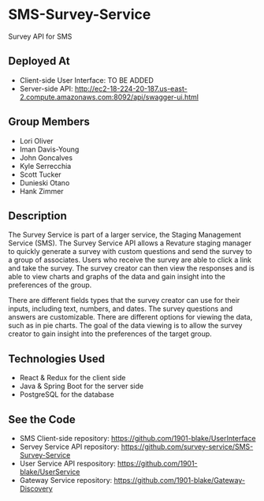 # SMS-Survey-Service

Survey API for SMS

## Deployed At

* Client-side User Interface: TO BE ADDED
* Server-side API: http://ec2-18-224-20-187.us-east-2.compute.amazonaws.com:8092/api/swagger-ui.html

## Group Members

* Lori Oliver
* Iman Davis-Young
* John Goncalves
* Kyle Serrecchia
* Scott Tucker
* Dunieski Otano
* Hank Zimmer

## Description

The Survey Service is part of a larger service, the Staging Management Service (SMS). The Survey Service API allows a Revature staging manager to quickly generate a survey with custom questions and send the survey to a group of associates. Users who receive the survey are able to click a link and take the survey. The survey creator can then view the responses and is able to view charts and graphs of the data and gain insight into the preferences of the group.

There are different fields types that the survey creator can use for their inputs, including text, numbers, and dates. The survey questions and answers are customizable. There are different options for viewing the data, such as in pie charts. The goal of the data viewing is to allow the survey creator to gain insight into the preferences of the target group.

## Technologies Used

* React & Redux for the client side
* Java & Spring Boot for the server side
* PostgreSQL for the database

## See the Code

* SMS Client-side repository: https://github.com/1901-blake/UserInterface
* Servey Service API repository: https://github.com/survey-service/SMS-Survey-Service
* User Service API respository: https://github.com/1901-blake/UserService
* Gateway Service repository: https://github.com/1901-blake/Gateway-Discovery
